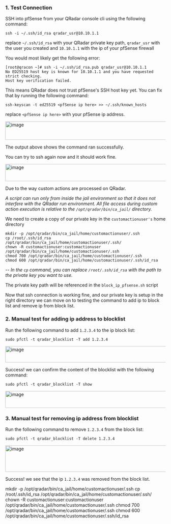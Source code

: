 ### 1. Test Connection

  SSH into pfSense from your QRadar console cli using the following command:
  
  ``` text
  ssh -i ~/.ssh/id_rsa qradar_usr@10.10.1.1
  ```
  
  replace `~/.ssh/id_rsa` with your QRadar private key path, `qradar_usr` with the user you created and `10.10.1.1` with the ip of your pfSense firewall
  
  You would most likely get the following error:
  
  ```text
  [root@qracon ~]# ssh -i ~/.ssh/id_rsa.pub qradar_usr@10.10.1.1
  No ED25519 host key is known for 10.10.1.1 and you have requested strict checking.
  Host key verification failed.
  ```
  
  This means QRadar does not trust pfSense's SSH host key yet. You can fix that by running the following command:
  
  ``` text
  ssh-keyscan -t ed25519 <pfSense ip here> >> ~/.ssh/known_hosts
  ```
  replace `<pfSense ip here>` with your pfSense ip address.
  
  <img width="630" height="58" alt="image" src="https://github.com/user-attachments/assets/97466524-342b-49ce-8367-c69aabe1dbe8" />
  
  The output above shows the command ran successfully.
  
  You can try to ssh again now and it should work fine.
  
  <img width="686" height="54" alt="image" src="https://github.com/user-attachments/assets/4a7b0762-dbcf-4ee1-abe7-57897757c0ca" />


  Due to the way custom actions are processed on QRadar.

  _A script can run only from inside the jail environment so that it does not interfere with the QRadar run environment. All file access during custom action execution is relative     to the `/opt/qradar/bin/ca_jail/` directory._

  We need to create a copy of our private key in the `customactionuser's` home directory

  ```text
  mkdir -p /opt/qradar/bin/ca_jail/home/customactionuser/.ssh
  cp /root/.ssh/id_rsa /opt/qradar/bin/ca_jail/home/customactionuser/.ssh/
  chown -R customactionuser:customactionuser /opt/qradar/bin/ca_jail/home/customactionuser/.ssh
  chmod 700 /opt/qradar/bin/ca_jail/home/customactionuser/.ssh
  chmod 600 /opt/qradar/bin/ca_jail/home/customactionuser/.ssh/id_rsa
  ```

  -- _In the `cp` command, you can replace `/root/.ssh/id_rsa` with the path to the private key you want to use._
  
  The private key path will be referenced in the `block_ip_pfsense.sh` script
  
  Now that ssh connection is working fine, and our private key is setup in the right directory we can move on to testing the command to add ip to block list and remove ip from block   list.

### 2. Manual test for adding ip address to blocklist

  Run the following command to add `1.2.3.4` to the ip block list:

  ```text
  sudo pfctl -t qradar_blocklist -T add 1.2.3.4
  ```

  <img width="887" height="51" alt="image" src="https://github.com/user-attachments/assets/7ba4c6b1-9ed8-4ff9-9340-01d8e933580a" />

  Success! we can confirm the content of the blocklist with the following command:

  ```text
  sudo pfctl -t qradar_blocklist -T show
  ```

  <img width="851" height="53" alt="image" src="https://github.com/user-attachments/assets/266cc6d6-4882-4438-b698-34d06728555a" />

### 3. Manual test for removing ip address from blocklist
  Run the following command to  remove `1.2.3.4` from the block list:

  ```text
  sudo pfctl -t qradar_blocklist -T delete 1.2.3.4
  ```

  <img width="900" height="83" alt="image" src="https://github.com/user-attachments/assets/f28a9dcb-73de-4d85-b24e-e0c0429b6f5a" />

  Success! we see that the ip `1.2.3.4` was removed from the block list.



  mkdir -p /opt/qradar/bin/ca_jail/home/customactionuser/.ssh
  cp /root/.ssh/id_rsa /opt/qradar/bin/ca_jail/home/customactionuser/.ssh/
  chown -R customactionuser:customactionuser /opt/qradar/bin/ca_jail/home/customactionuser/.ssh
  chmod 700 /opt/qradar/bin/ca_jail/home/customactionuser/.ssh
  chmod 600 /opt/qradar/bin/ca_jail/home/customactionuser/.ssh/id_rsa
